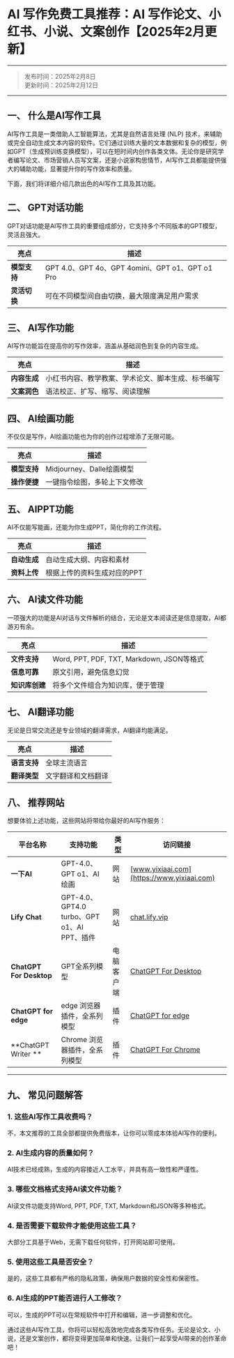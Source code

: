 # **AI 写作免费工具推荐：AI 写作论文、小红书、小说、文案创作【2025年2月更新】**
---
> 发布时间：2025年2月8日<br>
> 更新时间：2025年2月12日
---
## **一、 什么是AI写作工具**

AI写作工具是一类借助人工智能算法，尤其是自然语言处理 (NLP) 技术，来辅助或完全自动生成文本内容的软件。它们通过训练大量的文本数据和复杂的模型，例如GPT（生成预训练变换模型），可以在短时间内创作各类文体。无论你是研究学者编写论文、市场营销人员写文案，还是小说家构思情节，AI写作工具都能提供强大的辅助功能，显著提升你的写作效率和质量。

下面，我们将详细介绍几款出色的AI写作工具及其功能。

## **二、 GPT对话功能**

GPT对话功能是AI写作工具的重要组成部分，它支持多个不同版本的GPT模型，灵活且强大。

| **亮点**               | **描述**                                                |
|----------------------|-------------------------------------------------------|
| **模型支持**         | GPT 4.0、GPT 4o、GPT 4omini、GPT o1、GPT o1 Pro        |
| **灵活切换**         | 可在不同模型间自由切换，最大限度满足用户需求                |

## **三、 AI写作功能**

AI写作功能旨在提高你的写作效率，涵盖从基础润色到复杂的内容生成。

| **亮点**               | **描述**                                                |
|----------------------|-------------------------------------------------------|
| **内容生成**         | 小红书内容、教学教案、学术论文、脚本生成、标书编写                |
| **文案润色**         | 语法校正、扩写、缩写、阅读理解                            |

## **四、 AI绘画功能**

不仅仅是写作，AI绘画功能也为你的创作过程增添了无限可能。

| **亮点**               | **描述**                                                |
|----------------------|-------------------------------------------------------|
| **模型支持**         | Midjourney、Dalle绘画模型                             |
| **操作便捷**         | 一键指令绘图，多轮上下文修改                             |

## **五、 AIPPT功能**

AI不仅能写能画，还能为你生成PPT，简化你的工作流程。

| **亮点**               | **描述**                                                |
|----------------------|-------------------------------------------------------|
| **自动生成**         | 自动生成大纲、内容和素材                                 |
| **资料上传**         | 根据上传的资料生成对应的PPT                               |

## **六、 AI读文件功能**

一项强大的功能是AI对话与文件解析的结合，无论是文本阅读还是信息提取，AI都游刃有余。

| **亮点**               | **描述**                                                |
|----------------------|-------------------------------------------------------|
| **文件支持**         | Word, PPT, PDF, TXT, Markdown, JSON等格式                |
| **信息可靠**         | 原文引用，避免信息幻觉                                   |
| **知识库创建**       | 将多个文件组合为知识库，便于管理                             |

## **七、 AI翻译功能**

无论是日常交流还是专业领域的翻译需求，AI翻译均能满足。

| **亮点**               | **描述**                                                |
|----------------------|-------------------------------------------------------|
| **语言支持**         | 全球主流语言                                             |
| **翻译类型**         | 文字翻译和文档翻译                                        |

## **八、 推荐网站**

想要体验上述功能，这些网站将带给你最好的AI写作服务：

| 平台名称 | 支持功能 | 类型 | 访问链接 |
| -------- | ------- | ------- | ---- |
| **一下AI** | GPT-4.0、GPT o1、AI绘画 | 网站 | [www.yixiaai.com](https://www.yixiaai.com) |
| **Lify Chat** | GPT-4.0、GPT4.0 turbo、GPT o1、AI PPT、插件 | 网站 | [chat.lify.vip](https://chat.lify.vip) |
| **ChatGPT For Desktop** | GPT全系列模型 | 电脑客户端 | [ChatGPT For Desktop](https://chatknow.lify.vip/software/AI%E6%99%BA%E6%85%A7%E5%B2%9B_1.0.0_x64_zh-CN.msi) |
| **ChatGPT for edge** | edge 浏览器插件，全系列模型 | 插件 | [ChatGPT for edge](https://microsoftedge.microsoft.com/addons/detail/chatgpt%E4%B8%AD%E6%96%87%E7%89%88%EF%BC%88%E4%B8%AD%E6%96%87%E7%95%8C%E9%9D%A2%E3%80%81%E5%AF%B9%E8%AF%9D%E3%80%81%E5%86%99%E4%BD%9C%E3%80%81%E7%BB%98%E7%94%BB/lmlenkgcieicbnpobkhmpcgmamahahil) |
| **ChatGPT Writer **| Chrome 浏览器插件，全系列模型 | 插件 | [ChatGPT For Chrome](https://chromewebstore.google.com/detail/chatgpt%E4%B8%AD%E6%96%87%E7%89%88%EF%BC%88ai-%E6%99%BA%E6%85%A7%E5%B2%9B%EF%BC%89/jffjfhngfgcglmjjpakgekefpegmhkll?hl=zh-CN&utm_source=ext_sidebar) |
---

## **九、 常见问题解答**

### 1. 这些AI写作工具收费吗？
不，本文推荐的工具全部都提供免费版本，让你可以零成本体验AI写作的便利。

### 2. AI生成内容的质量如何？
AI技术已经成熟，生成的内容接近人工水平，并具有高一致性和严谨性。

### 3. 哪些文档格式支持AI读文件功能？
AI读文件功能支持Word, PPT, PDF, TXT, Markdown和JSON等多种格式。

### 4. 是否需要下载软件才能使用这些工具？
大部分工具基于Web，无需下载任何软件，打开网站即可使用。

### 5. 使用这些工具是否安全？
是的，这些工具都有严格的隐私政策，确保用户数据的安全性和保密性。

### 6. AI生成的PPT能否进行人工修改？
可以，生成的PPT可以在常规软件中打开和编辑，进一步调整和优化。

通过这些AI写作工具，你将可以轻松高效地完成各类写作任务。无论是论文、小说，还是文案创作，都将变得更加简单和快速。让我们一起享受AI带来的创作革命吧！
